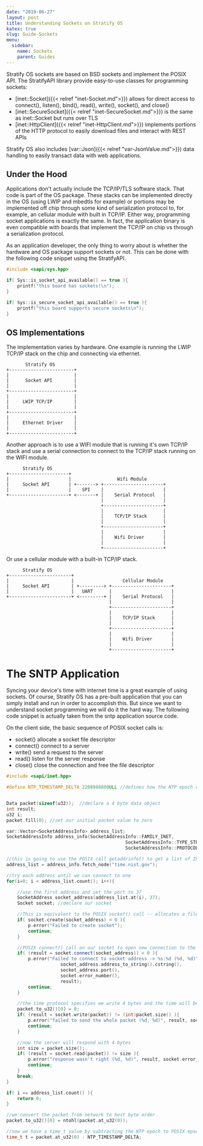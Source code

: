 ```yaml
---
date: "2019-06-27"
layout: post
title: Understanding Sockets on Stratify OS
katex: true
slug: Guide-Sockets
menu:
  sidebar:
    name: Sockets
    parent: Guides
---
```


Stratify OS sockets are based on BSD sockets and implement the POSIX API. The StratifyAPI library provide easy-to-use classes for programming sockets:

- [inet::Socket]({{< relref "inet-Socket.md">}}) allows for direct access to connect(), listen(), bind(), read(), write(), socket(), and close()
- [inet::SecureSocket]({{< relref "inet-SecureSocket.md">}}) is the same as inet::Socket but runs over TLS
- [inet::HttpClient]({{< relref "inet-HttpClient.md">}}) implements portions of the HTTP protocol to easily download files and interact with REST APIs

Stratify OS also includes [var::Json]({{< relref "var-JsonValue.md">}}) data handling to easily transact data with web applications.

## Under the Hood

Applications don't actually include the TCP/IP/TLS software stack. That code is part of the OS package. These stacks can be implemented directly in the OS (using LWIP and mbedtls for example) or portions may be implemented off chip through some kind of serialization protocol to, for example, an cellular module with built in TCP/IP. Either way, programming socket applications is exactly the same. In fact, the application binary is even compatible with boards that implement the TCP/IP on chip vs through a serialization protocol.

As an application developer, the only thing to worry about is whether the hardware and OS package support sockets or not. This can be done with the following code snippet using the StratifyAPI.

```cpp
#include <sapi/sys.hpp>

if( Sys::is_socket_api_available() == true ){
    printf("this board has sockets!\n");
}

if( Sys::is_secure_socket_api_available() == true ){
    printf("this board supports secure sockets\n");
}
```

## OS Implementations

The implementation varies by hardware. One example is running the LWIP TCP/IP stack on the chip and connecting via ethernet.

```
       Stratify OS
+------------------------+
|                        |
|      Socket API        |
|                        |
+------------------------+
|                        |
|     LWIP TCP/IP        |
|                        |
+------------------------+
|                        |
|     Ethernet Driver    |
|                        |
+------------------------+
```

Another approach is to use a WIFI module that is running it's own TCP/IP stack and use a serial connection to connect to the TCP/IP stack running on the WIFI module.

```
      Stratify OS
+----------------------+
|                      |                 Wifi Module                  
|     Socket API       | +-------> +----------------------+
|                      |    SPI    |                      |
+----------------------+ <-------+ |    Serial Protocol   |
                                   |                      |
                                   +----------------------+
                                   |                      |
                                   |    TCP/IP Stack      |
                                   |                      |
                                   +----------------------+
                                   |                      |
                                   |    Wifi Driver       |
                                   |                      |
                                   +----------------------+

```

Or use a cellular module with a built-in TCP/IP stack.

```
      Stratify OS
+-----------------------+ 
|                       |                  Cellular Module
|     Socket API        | +---------> +----------------------+
|                       |   UART      |                      |
+-----------------------+ <---------+ |    Serial Protocol   |
                                      |                      |
                                      +----------------------+
                                      |                      |
                                      |    TCP/IP Stack      |
                                      |                      |
                                      +----------------------+
                                      |                      |
                                      |    Wifi Driver       |
                                      |                      |
                                      +----------------------+
```
# The SNTP Application

Syncing your device's time with internet time is a great example of using sockets. Of course, Stratify OS has a pre-built application that you can simply install and run in order to accomplish this. But since we want to understand socket programming we will do it the hard way.  The following code snippet is actually taken from the sntp application source code.

On the client side, the basic sequence of POSIX socket calls is:

- socket() allocate a socket file descriptor
- connect() connect to a server
- write() send a request to the server
- read() listen for the server response
- close() close the connection and free the file descriptor

```c++
#include <sapi/inet.hpp>

#define NTP_TIMESTAMP_DELTA 2208988800ULL //defines how the NTP epoch differs from POSIX epoch


Data packet(sizeof(u32));  //declare a 4 byte data object
int result;
u32 i;
packet.fill(0); //set our initial packet value to zero

var::Vector<SocketAddressInfo> address_list;
SocketAddressInfo address_info(SocketAddressInfo::FAMILY_INET,
                                            SocketAddressInfo::TYPE_STREAM,
                                            SocketAddressInfo::PROTOCOL_TCP);

//this is going to use the POSIX call getaddrinfo() to get a list of IP address for a domain
address_list = address_info.fetch_node("time.nist.gov");

//try each address until we can connect to one
for(i=0; i < address_list.count(); i++){

    //use the first address and set the port to 37
    SocketAddress socket_address(address_list.at(i), 37);
    Socket socket; //declare our socket

    //This is equivalent to the POSIX socket() call -- allocates a file descriptor for a new socket
    if( socket.create(socket_address) < 0 ){
        p.error("Failed to create socket");
        continue;
    }

    //POSIX connect() call on our socket to open new connection to the server
    if( (result = socket.connect(socket_address)) < 0 ){
        p.error("Failed to connect to socket address -> %s:%d (%d, %d)",
                    socket_address.address_to_string().cstring(),
                    socket_address.port(),
                    socket.error_number(),
                    result);
        continue;
    }

    //the time protocol specifies we write 4 bytes and the time will be sent back
    packet.to_u32()[0] = 0;
    if( (result = socket.write(packet)) != (int)packet.size() ){
        p.error("failed to send the whole packet (%d, %d)", result, socket.error_number());
        continue;
    }

    //now the server will respond with 4 bytes
    int size = packet.size();
    if( (result = socket.read(packet)) != size ){
        p.error("response wasn't right (%d, %d)", result, socket.error_number());
        continue;
    }
    break;
}

if( i == address_list.count() ){
    return 0;
}

//we convert the packet from network to host byte order
packet.to_u32()[0] = ntohl(packet.at_u32(0));

//now we have a time_t value by subtracting the NTP epoch to POSIX epoch fudge factor
time_t t = packet.at_u32(0) - NTP_TIMESTAMP_DELTA;
```




